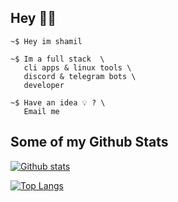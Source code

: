 ## Hey 👋🏼


```
~$ Hey im shamil 
 
~$ Im a full stack  \
   cli apps & linux tools \
   discord & telegram bots \
   developer 

~$ Have an idea 💡 ? \
   Email me

```






## Some of my Github Stats

[![Github stats](https://github-readme-stats.vercel.app/api?username=shamxl&show_icons=true&include_all_commits=true)](https://github.com/shamxl/github-readme-stats) 

[![Top Langs](https://github-readme-stats.vercel.app/api/top-langs/?username=shamxl&layout=compact)](https://github.com/shamxl/github-readme-stats)
